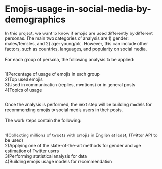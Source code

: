 # Emojis-usage-in-social-media-by-demographics
In this project, we want to know if emojis are used differently by different personas. The main two categories of analysis are 1) gender: males/females, and 2) age: young/old. However, this can include other factors, such as countries, languages, and popularity on social media.
</br>
</br>
For each group of persona, the following analysis to be applied:

</br>
1)Percentage of usage of emojis in each group
</br>
2)Top used emojis
</br>
3)Used in communication (replies, mentions) or in general posts
</br>
4)Topics of usage

</br>Once the analysis is performed, the next step will be building models for recommending emojis to social media users in their posts.
</br>
</br>
The work steps contain the following:

</br>
1)Collecting millions of tweets with emojis in English at least, (Twitter API to be used)
</br>
2)Applying one of the state-of-the-art methods for gender and age estimation of Twitter users
</br>
3)Performing statistical analysis for data
</br>
4)Building emojis usage models for recommendation
